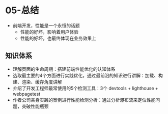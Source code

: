 # 05-总结

* 前端开发，性能是一个永恒的话题
  * 性能的好坏，影响着用户体验
  * 性能的好坏，也最终体现在业务效果上

## 知识体系

* 理解页面的生命周期：搭建前端性能优化的认知体系
* 选取最主要的4个方面进行实践优化，通过最前沿的知识进行讲解：加载、构建、渲染、缓存角度讲解
* 介绍了开发工程师最常使用的5个检测工具：3个 devtools + lighthouse + webpagetest
* 作者公司亲身实践的案例进行性能检测分析：通过分析瀑布流来定位性能问题，突破性能瓶颈